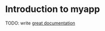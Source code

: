# Introduction to myapp

TODO: write [great documentation](http://jacobian.org/writing/what-to-write/)

